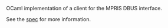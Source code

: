 OCaml implementation of a client for the MPRIS DBUS interface.

See the [spec](http://specifications.freedesktop.org/mpris-spec/latest/) for
more information.
